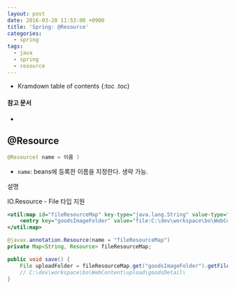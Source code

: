 ```yaml
---
layout: post
date: 2016-03-28 11:53:00 +0900
title: 'Spring: @Resource'
categories:
  - spring
tags:
  - java
  - spring
  - resource
---
```


* Kramdown table of contents
{:toc .toc}

#### 참고 문서

-

## @Resource

```java
@Resource( name = 이름 )
```

- `name`: beans에 등록한 이름을 지정한다. 생략 가능.

설명

IO.Resource - File 타입 지원

```xml
<util:map id="fileResourceMap" key-type="java.lang.String" value-type="org.springframework.core.io.Resource">
    <entry key="goodsImageFolder" value="file:C:\dev\workspace\bo\WebContent\upload\goodsDetail\"/>
</util:map>
```

```java
@javax.annotation.Resource(name = "fileResourceMap")
private Map<String, Resource> fileResourceMap;

public void save() {
    File uploadFolder = fileResourceMap.get("goodsImageFolder").getFile();
    // C:\dev\workspace\bo\WebContent\upload\goodsDetail\
}
```
